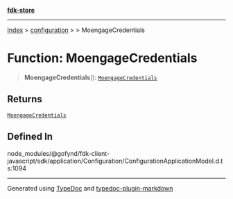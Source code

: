 [**fdk-store**](../../../README.md)
***

[Index](../../../API.md) > [configuration](../../README.md) > [<internal>](../README.md) > MoengageCredentials

# Function: MoengageCredentials

> **MoengageCredentials**(): [`MoengageCredentials`](../type-aliases/type-alias.MoengageCredentials.md)

## Returns

[`MoengageCredentials`](../type-aliases/type-alias.MoengageCredentials.md)

## Defined In

node\_modules/@gofynd/fdk-client-javascript/sdk/application/Configuration/ConfigurationApplicationModel.d.ts:1094

***
Generated using [TypeDoc](https://typedoc.org/) and [typedoc-plugin-markdown](https://www.npmjs.com/package/typedoc-plugin-markdown)
